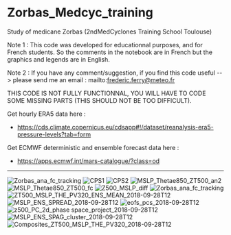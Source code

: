 # Zorbas_Medcyc_training
Study of medicane Zorbas (2ndMedCyclones Training School Toulouse)

Note 1 : This code was developed for educationnal purposes, and for French students. So the comments in the notebook are in French but the graphics and legends are in English.

Note 2 : If you have any comment/suggestion, if you find this code useful --> please send me an email : mailto:frederic.ferry@meteo.fr

THIS CODE IS NOT FULLY FUNCTIONNAL, YOU WILL HAVE TO CODE SOME MISSING PARTS (THIS SHOULD NOT BE TOO DIFFICULT).

Get hourly ERA5 data here :
- https://cds.climate.copernicus.eu/cdsapp#!/dataset/reanalysis-era5-pressure-levels?tab=form

Get ECMWF deterministic and ensemble forecast data here :
- https://apps.ecmwf.int/mars-catalogue/?class=od

--------------------------------------------------------------------------------------------------------------------------------------------------
![Zorbas_ana_fc_tracking](https://github.com/fredericferry/Zorbas_Medcyc_training/assets/76565450/98339075-3ce8-4b62-ae8b-40b92d2d3d2e)
![CPS1](https://github.com/fredericferry/Zorbas_Medcyc_training/assets/76565450/e2ba88b0-15f5-4480-a7c4-8f0c5c3ef5fe)
![CPS2](https://github.com/fredericferry/Zorbas_Medcyc_training/assets/76565450/a2afcc2d-7e23-4483-9b05-742b5762fb21)
![MSLP_Thetae850_ZT500_an2](https://github.com/fredericferry/Zorbas_Medcyc_training/assets/76565450/da5f73a3-377b-4a78-b4ba-867c8b1c8e23)
![MSLP_Thetae850_ZT500_fc](https://github.com/fredericferry/Zorbas_Medcyc_training/assets/76565450/b8042543-e021-4cc4-9127-a8534296a7f2)
![Z500_MSLP_diff](https://github.com/fredericferry/Zorbas_Medcyc_training/assets/76565450/5926ee42-86b8-42da-a377-4e2919620159)
![Zorbas_ana_fc_tracking](https://github.com/fredericferry/Zorbas_Medcyc_training/assets/76565450/fad99589-672c-4910-9e4c-efb783ad085f)
![ZT500_MSLP_THE_PV320_ENS_MEAN_2018-09-28T12](https://github.com/fredericferry/Zorbas_Medcyc_training/assets/76565450/6dc19f78-75b6-4c50-a282-111eeed24b69)
![MSLP_ENS_SPREAD_2018-09-28T12](https://github.com/fredericferry/Zorbas_Medcyc_training/assets/76565450/35fd408b-8d62-4170-8e2b-1e19fc339888)
![eofs_pcs_2018-09-28T12](https://github.com/fredericferry/Zorbas_Medcyc_training/assets/76565450/4f5cfe11-828c-4048-aaee-532aaea4135c)
![z500_PC_2d_phase space_project_2018-09-28T12](https://github.com/fredericferry/Zorbas_Medcyc_training/assets/76565450/008ccb4c-8d5b-476a-b57e-6022a0b999ce)
![MSLP_ENS_SPAG_cluster_2018-09-28T12](https://github.com/fredericferry/Zorbas_Medcyc_training/assets/76565450/17d4ec13-ad44-4a83-9386-37ebe3ffe061)
![Composites_ZT500_MSLP_THE_PV320_2018-09-28T12](https://github.com/fredericferry/Zorbas_Medcyc_training/assets/76565450/97da2458-ba20-4d32-a3bc-0fd8f53d64fa)

